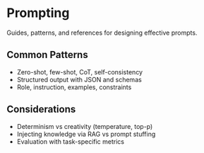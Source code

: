 # Prompting

Guides, patterns, and references for designing effective prompts.

## Common Patterns
- Zero-shot, few-shot, CoT, self-consistency
- Structured output with JSON and schemas
- Role, instruction, examples, constraints

## Considerations
- Determinism vs creativity (temperature, top-p)
- Injecting knowledge via RAG vs prompt stuffing
- Evaluation with task-specific metrics

